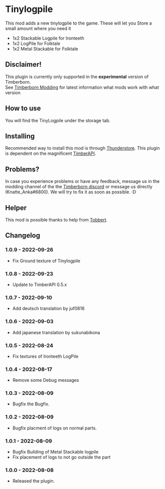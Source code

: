 # Tinylogpile

This mod adds a new tinylogpile to the game. These will let you Store a small amount where you need it
- 1x2 Stackable Logpile for Ironteeth
- 1x2 LogPile for Folktale
- 1x2 Metal Stackable for Folktale


## Disclaimer!

This plugin is currently only supported in the **experimental** version of Timberborn.  
See [Timberborn Modding](https://docs.google.com/spreadsheets/d/15juA0Fl6ZjbYmoNTg_vjMophBvtjMz8YNUI_KmNdtdg/edit?usp=sharing) for latest information what mods work with what version

## How to use

You will find the TinyLogpile under the storage tab. 

## Installing

Recommended way to install this mod is through [Thunderstore](https://timberborn.thunderstore.io/). This plugin is dependent on the magnificent [TimberAPI](https://github.com/Timberborn-Modding-Central/TimberAPI).

## Problems?

In case you experience problems or have any feedback, message us in the modding channel of the the [Timberborn discord](https://discord.gg/mfbBF4cWpX) or message us directly (Knatte_Anka#6800). We will try to fix it as soon as possible. :D

## Helper 

This mod is possible thanks to help from [Tobbert](https://github.com/TobbyTheBobby).

## Changelog

### 1.0.9 - 2022-09-26

- Fix Ground texture of Tinylogpile

### 1.0.8 - 2022-09-23

- Update to TimberAPI 0.5.x

### 1.0.7 - 2022-09-10

- Add deutsch translation by juf0816

### 1.0.6 - 2022-09-03

- Add japanese translation by sukunabikona

### 1.0.5 - 2022-08-24

- Fix textures of Ironteeth LogPile

### 1.0.4 - 2022-08-17

- Remove some Debug messages

### 1.0.3 - 2022-08-09

- Bugfix the Bugfix.

### 1.0.2 - 2022-08-09

- Bugfix placment of logs on normal parts.

### 1.0.1 - 2022-08-09

- Bugfix Building of Metal Stackable logpile
- Fix placement of logs to not go outside the part

### 1.0.0 - 2022-08-08

- Released the plugin.
